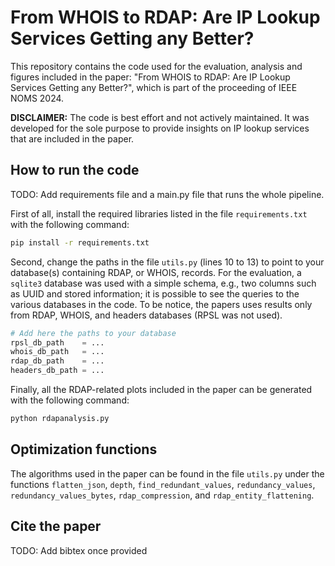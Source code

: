 # From WHOIS to RDAP: Are IP Lookup Services Getting any Better?

This repository contains the code used for the evaluation, analysis and figures included in the paper: "From WHOIS to RDAP: Are IP Lookup Services Getting any Better?", which is part of the proceeding of IEEE NOMS 2024.

**DISCLAIMER:** The code is best effort and not actively maintained. It was developed for the sole purpose to provide insights on IP lookup services that are included in the paper.

## How to run the code
TODO: Add requirements file and a main.py file that runs the whole pipeline.

First of all, install the required libraries listed in the file `requirements.txt` with the following command:

```sh
pip install -r requirements.txt
```

Second, change the paths in the file `utils.py` (lines 10 to 13) to point to your database(s) containing RDAP, or WHOIS, records. For the evaluation, a `sqlite3` database was used with a simple schema, e.g., two columns such as UUID and stored information; it is possible to see the queries to the various databases in the code. To be notice, the papers uses results only from RDAP, WHOIS, and headers databases (RPSL was not used).

```python
# Add here the paths to your database
rpsl_db_path    = ...
whois_db_path   = ...
rdap_db_path    = ...
headers_db_path = ...
```

Finally, all the RDAP-related plots included in the paper can be generated with the following command:

```sh
python rdapanalysis.py
```

## Optimization functions

The algorithms used in the paper can be found in the file `utils.py` under the functions `flatten_json`, `depth`, `find_redundant_values`, `redundancy_values`, `redundancy_values_bytes`, `rdap_compression`, and `rdap_entity_flattening`.

## Cite the paper
TODO: Add bibtex once provided
